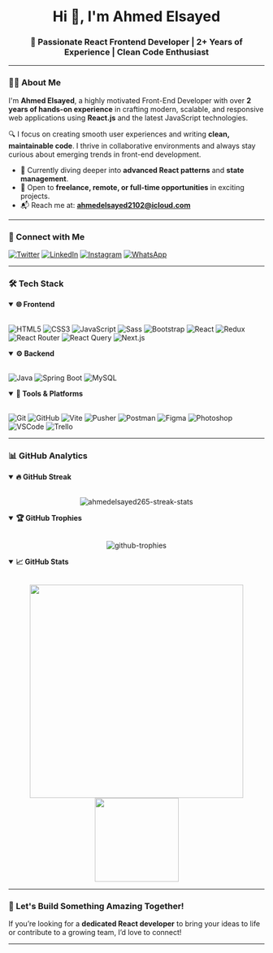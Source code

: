 <h1 align="center">Hi 👋, I'm Ahmed Elsayed</h1>
<h3 align="center">🚀 Passionate React Frontend Developer | 2+ Years of Experience | Clean Code Enthusiast</h3>

---

### 🧑‍💻 About Me

I'm **Ahmed Elsayed**, a highly motivated Front-End Developer with over **2 years of hands-on experience** in crafting modern, scalable, and responsive web applications using **React.js** and the latest JavaScript technologies.

🔍 I focus on creating smooth user experiences and writing **clean, maintainable code**. I thrive in collaborative environments and always stay curious about emerging trends in front-end development.

- 🌱 Currently diving deeper into **advanced React patterns** and **state management**.
- 💼 Open to **freelance, remote, or full-time opportunities** in exciting projects.
- 📬 Reach me at: **ahmedelsayed2102@icloud.com**

---

### 🤝 Connect with Me

<p align="left">
  <a href="https://twitter.com/ahmedel02002189" target="_blank"><img src="https://img.shields.io/badge/Twitter-%231DA1F2.svg?&style=for-the-badge&logo=twitter&logoColor=white" alt="Twitter"/></a>
  <a href="https://linkedin.com/in/ahmed-elsayed-0ba86020b" target="_blank"><img src="https://img.shields.io/badge/LinkedIn-%230077B5.svg?&style=for-the-badge&logo=linkedin&logoColor=white" alt="LinkedIn"/></a>
  <a href="https://instagram.com/ahmedelsayed_122" target="_blank"><img src="https://img.shields.io/badge/Instagram-%23E4405F.svg?&style=for-the-badge&logo=instagram&logoColor=white" alt="Instagram"/></a>
  <a href="https://wa.me/+201027964469" target="_blank"><img src="https://img.shields.io/badge/WhatsApp-%25DB4437.svg?&style=for-the-badge&logo=whatsapp&logoColor=white" alt="WhatsApp"/></a>
</p>

---

### 🛠️ Tech Stack

<details open>
<summary><b>🌐 Frontend</b></summary>
<br>

![HTML5](https://img.shields.io/badge/HTML5-E34F26?style=for-the-badge&logo=html5&logoColor=white)
![CSS3](https://img.shields.io/badge/CSS3-1572B6?style=for-the-badge&logo=css3)
![JavaScript](https://img.shields.io/badge/JavaScript-F7DF1E?style=for-the-badge&logo=javascript&logoColor=black)
![Sass](https://img.shields.io/badge/Sass-CC6699?style=for-the-badge&logo=sass)
![Bootstrap](https://img.shields.io/badge/Bootstrap-563D7C?style=for-the-badge&logo=bootstrap&logoColor=white)
![React](https://img.shields.io/badge/React-20232A?style=for-the-badge&logo=react&logoColor=61DAFB)
![Redux](https://img.shields.io/badge/Redux-593D88?style=for-the-badge&logo=redux&logoColor=white)
![React Router](https://img.shields.io/badge/React_Router-CA4245?style=for-the-badge&logo=react-router&logoColor=white)
![React Query](https://img.shields.io/badge/React_Query-FF4154?style=for-the-badge&logo=ReactQuery&logoColor=white)
![Next.js](https://img.shields.io/badge/Next.js-000000?style=for-the-badge&logo=next.js&logoColor=white)

</details>

<details open>
<summary><b>⚙️ Backend</b></summary>
<br>

![Java](https://img.shields.io/badge/Java-ED8B00?style=for-the-badge&logo=java&logoColor=white)
![Spring Boot](https://img.shields.io/badge/Spring_Boot-6DB33F?style=for-the-badge&logo=springboot&logoColor=white)
![MySQL](https://img.shields.io/badge/MySQL-4479A1?style=for-the-badge&logo=mysql&logoColor=white)

</details>

<details open>
<summary><b>🧰 Tools & Platforms</b></summary>
<br>

![Git](https://img.shields.io/badge/Git-F05032?style=for-the-badge&logo=git&logoColor=white)
![GitHub](https://img.shields.io/badge/GitHub-181717?style=for-the-badge&logo=github)
![Vite](https://img.shields.io/badge/Vite-646CFF?style=for-the-badge&logo=vite&logoColor=white)
![Pusher](https://img.shields.io/badge/Pusher-0F0C5A?style=for-the-badge&logo=pusher&logoColor=white)
![Postman](https://img.shields.io/badge/Postman-FF6C37?style=for-the-badge&logo=postman)
![Figma](https://img.shields.io/badge/Figma-F24E1E?style=for-the-badge&logo=figma&logoColor=white)
![Photoshop](https://img.shields.io/badge/Photoshop-31A8FF?style=for-the-badge&logo=Adobe%20Photoshop&logoColor=black)
![VSCode](https://img.shields.io/badge/VS_Code-007ACC?style=for-the-badge&logo=visual-studio-code&logoColor=white)
![Trello](https://img.shields.io/badge/Trello-0052CC?style=for-the-badge&logo=trello&logoColor=white)

</details>

---

### 📊 GitHub Analytics

<details open>
<summary><b>🔥 GitHub Streak</b></summary>
<br>
<p align="center">
  <img src="https://streak-stats.demolab.com?user=ahmedelsayed265&theme=radical&hide_border=true" alt="ahmedelsayed265-streak-stats" />
</p>
</details>

<details open>
<summary><b>🏆 GitHub Trophies</b></summary>
<br>
<p align="center">
  <img src="https://github-profile-trophy.vercel.app/?username=ahmedelsayed265&theme=radical&no-frame=true&no-bg=true" alt="github-trophies" />
</p>
</details>

<details open>
<summary><b>📈 GitHub Stats</b></summary>
<br>
<p align="center">
  <img src="https://github-readme-stats.vercel.app/api?username=ahmedelsayed265&show_icons=true&theme=radical&count_private=true" width="420" />
  <img src="https://github-readme-stats.vercel.app/api/top-langs/?username=ahmedelsayed265&layout=compact&theme=radical" height="165" />
</p>
</details>

---

### 🚀 Let's Build Something Amazing Together!

If you’re looking for a **dedicated React developer** to bring your ideas to life or contribute to a growing team, I’d love to connect!

---
